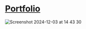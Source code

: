 # [Portfolio](https://m-juliani.github.io/portfolio/)
![Screenshot 2024-12-03 at 14 43 30](https://github.com/user-attachments/assets/8e24ee2d-caf6-4def-93c8-ce46aa1f2307)
